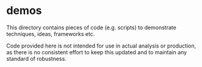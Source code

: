 # demos

This directory contains pieces of code (e.g. scripts) to demonstrate
techniques, ideas, frameworks etc.

Code provided here is not intended for use in actual analysis or
production, as there is no consistent effort to keep this updated
and to maintain any standard of robustness.

